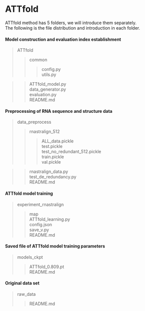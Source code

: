 # ATTfold
ATTfold method has 5 folders, we will introduce them separately.<br>
The following is the file distribution and introduction in each folder.<br>

#### Model construction and evaluation index establishment
>ATTfold
>>common <br>
>>>config.py<br>
>>>utils.py<br>

>>ATTfold_model.py <br>
>>data_generator.py <br>
>>evaluation.py <br>
>>README.md

#### Preprocessing of RNA sequence and structure data
>data_preprocess
>>rnastralign_512 <br>
>>>ALL_data.pickle<br>
>>>test.pickle<br>
>>>test_no_redundant_512.pickle<br>
>>>train.pickle<br>
>>>val.pickle<br>

>>rnastralign_data.py <br>
>>test_de_redundancy.py <br>
>>README.md

#### ATTfold model training
>experiment_rnastralign
>>map <br>
>>ATTfold_learning.py <br>
>>config.json <br>
>>save_v.py <br>
>>README.md

#### Saved file of ATTfold model training parameters
>models_ckpt
>>ATTfold_0.809.pt <br>
>>README.md

#### Original data set
>raw_data
>>README.md
